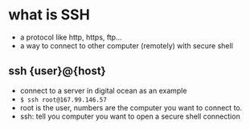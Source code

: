 # what is SSH

- a protocol like http, https, ftp...
- a way to connect to other computer (remotely) with secure shell

## ssh {user}@{host}

- connect to a server in digital ocean as an example
- `$ ssh root@167.99.146.57`
- root is the user, numbers are the computer you want to connect to.
- ssh: tell you computer you want to open a secure shell connection
